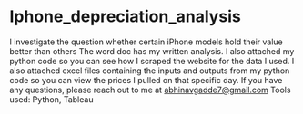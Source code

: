 # Iphone_depreciation_analysis
I investigate the question whether certain iPhone models hold their value better than others
The word doc has my written analysis. I also attached my python code so you can see how I scraped the website for the data I used. I also attached excel files containing the inputs and outputs from my python code so you can view the prices I pulled on that specific day.
If you have any questions, please reach out to me at abhinavgadde7@gmail.com
Tools used: Python, Tableau
